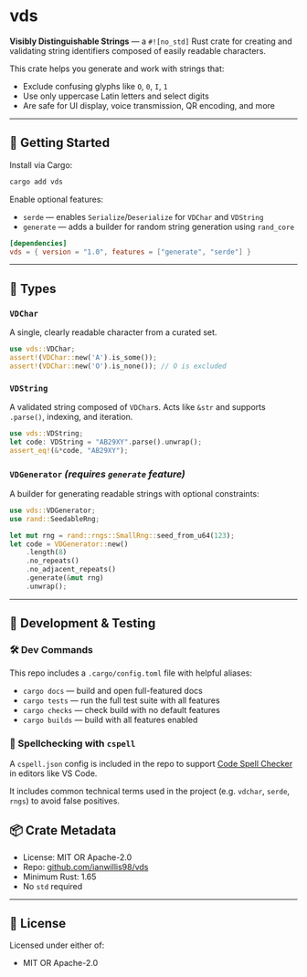 # vds

**Visibly Distinguishable Strings** — a `#![no_std]` Rust crate for creating and validating string identifiers composed of easily readable characters.

This crate helps you generate and work with strings that:

- Exclude confusing glyphs like `O`, `0`, `I`, `1`
- Use only uppercase Latin letters and select digits
- Are safe for UI display, voice transmission, QR encoding, and more

---

## 🚀 Getting Started

Install via Cargo:

```sh
cargo add vds
```

Enable optional features:

- `serde` — enables `Serialize`/`Deserialize` for `VDChar` and `VDString`
- `generate` — adds a builder for random string generation using `rand_core`

```toml
[dependencies]
vds = { version = "1.0", features = ["generate", "serde"] }
```

---

## 🎯 Types

### `VDChar`

A single, clearly readable character from a curated set.

```rust
use vds::VDChar;
assert!(VDChar::new('A').is_some());
assert!(VDChar::new('O').is_none()); // O is excluded
```

### `VDString`

A validated string composed of `VDChar`s. Acts like `&str` and supports `.parse()`, indexing, and iteration.

```rust
use vds::VDString;
let code: VDString = "AB29XY".parse().unwrap();
assert_eq!(&*code, "AB29XY");
```

### `VDGenerator` *(requires `generate` feature)*

A builder for generating readable strings with optional constraints:

```rust
use vds::VDGenerator;
use rand::SeedableRng;

let mut rng = rand::rngs::SmallRng::seed_from_u64(123);
let code = VDGenerator::new()
    .length(8)
    .no_repeats()
    .no_adjacent_repeats()
    .generate(&mut rng)
    .unwrap();
```

---

## 🧪 Development & Testing

### 🛠 Dev Commands

This repo includes a `.cargo/config.toml` file with helpful aliases:

- `cargo docs` — build and open full-featured docs
- `cargo tests` — run the full test suite with all features
- `cargo checks` — check build with no default features
- `cargo builds` — build with all features enabled

### 🧹 Spellchecking with `cspell`

A `cspell.json` config is included in the repo to support
[Code Spell Checker](https://marketplace.visualstudio.com/items?itemName=streetsidesoftware.code-spell-checker)
in editors like VS Code.

It includes common technical terms used in the project (e.g. `vdchar`, `serde`, `rngs`) to avoid false positives.

## 📦 Crate Metadata

- License: MIT OR Apache-2.0
- Repo: [github.com/ianwillis98/vds](https://github.com/ianwillis98/vds)
- Minimum Rust: 1.65
- No `std` required

---

## 📜 License

Licensed under either of:

- MIT OR Apache-2.0
